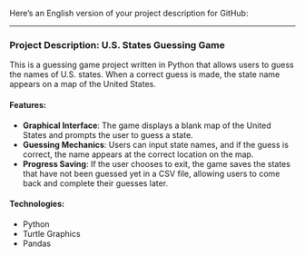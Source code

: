 Here’s an English version of your project description for GitHub:

---

### Project Description: U.S. States Guessing Game

This is a guessing game project written in Python that allows users to guess the names of U.S. states. When a correct guess is made, the state name appears on a map of the United States.

#### Features:
- **Graphical Interface**: The game displays a blank map of the United States and prompts the user to guess a state.
- **Guessing Mechanics**: Users can input state names, and if the guess is correct, the name appears at the correct location on the map.
- **Progress Saving**: If the user chooses to exit, the game saves the states that have not been guessed yet in a CSV file, allowing users to come back and complete their guesses later.

#### Technologies:
- Python
- Turtle Graphics
- Pandas


